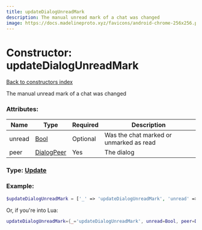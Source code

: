 ```yaml
---
title: updateDialogUnreadMark
description: The manual unread mark of a chat was changed
image: https://docs.madelineproto.xyz/favicons/android-chrome-256x256.png
---
```

# Constructor: updateDialogUnreadMark  
[Back to constructors index](index.md)



The manual unread mark of a chat was changed

### Attributes:

| Name     |    Type       | Required | Description |
|----------|---------------|----------|-------------|
|unread|[Bool](../types/Bool.md) | Optional|Was the chat marked or unmarked as read|
|peer|[DialogPeer](../types/DialogPeer.md) | Yes|The dialog|



### Type: [Update](../types/Update.md)


### Example:

```php
$updateDialogUnreadMark = ['_' => 'updateDialogUnreadMark', 'unread' => Bool, 'peer' => DialogPeer];
```  


Or, if you're into Lua:

```lua
updateDialogUnreadMark={_='updateDialogUnreadMark', unread=Bool, peer=DialogPeer}

```


